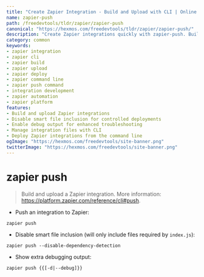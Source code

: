 ```yaml
---
title: "Create Zapier Integration - Build and Upload with CLI | Online Free DevTools by Hexmos"
name: zapier-push
path: /freedevtools/tldr/zapier/zapier-push
canonical: "https://hexmos.com/freedevtools/tldr/zapier/zapier-push/"
description: "Create Zapier integrations quickly with zapier-push. Build, upload, and manage your Zapier integration from the command line. Free online tool, no registration required."
category: common
keywords:
- zapier integration
- zapier cli
- zapier build
- zapier upload
- zapier deploy
- zapier command line
- zapier push command
- integration development
- zapier automation
- zapier platform
features:
- Build and upload Zapier integrations
- Disable smart file inclusion for controlled deployments
- Enable debug output for enhanced troubleshooting
- Manage integration files with CLI
- Deploy Zapier integrations from the command line
ogImage: "https://hexmos.com/freedevtools/site-banner.png"
twitterImage: "https://hexmos.com/freedevtools/site-banner.png"
---
```


# zapier push

> Build and upload a Zapier integration.
> More information: <https://platform.zapier.com/reference/cli#push>.

- Push an integration to Zapier:

`zapier push`

- Disable smart file inclusion (will only include files required by `index.js`):

`zapier push --disable-dependency-detection`

- Show extra debugging output:

`zapier push {{[-d|--debug]}}`

